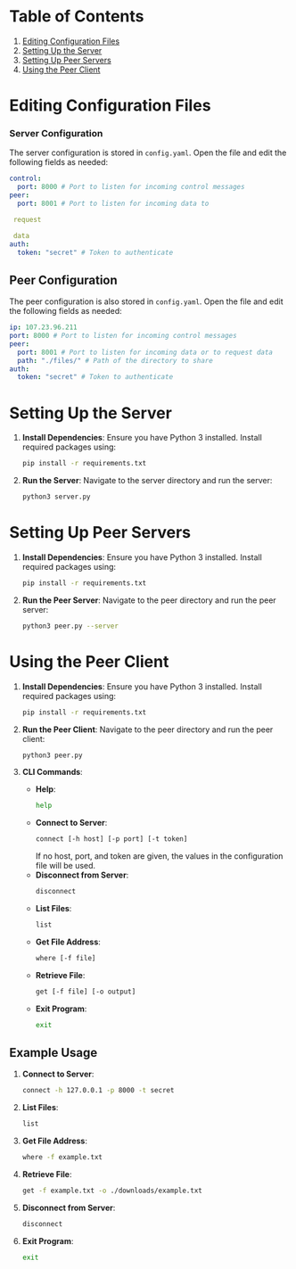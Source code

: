 # Table of Contents
1. [Editing Configuration Files](#editing-configuration-files)
2. [Setting Up the Server](#setting-up-the-server)
3. [Setting Up Peer Servers](#setting-up-peer-servers)
4. [Using the Peer Client](#using-the-peer-client)

# Editing Configuration Files

### Server Configuration
The server configuration is stored in `config.yaml`. Open the file and edit the following fields as needed:
```yaml
control:
  port: 8000 # Port to listen for incoming control messages
peer:
  port: 8001 # Port to listen for incoming data to

 request

 data
auth:
  token: "secret" # Token to authenticate
```

## Peer Configuration
The peer configuration is also stored in `config.yaml`. Open the file and edit the following fields as needed:
```yaml
ip: 107.23.96.211
port: 8000 # Port to listen for incoming control messages
peer:
  port: 8001 # Port to listen for incoming data or to request data
  path: "./files/" # Path of the directory to share
auth:
  token: "secret" # Token to authenticate
```

# Setting Up the Server

1. **Install Dependencies**: Ensure you have Python 3 installed. Install required packages using:
   ```bash
   pip install -r requirements.txt
   ```

2. **Run the Server**: Navigate to the server directory and run the server:
   ```bash
   python3 server.py
   ```

# Setting Up Peer Servers

1. **Install Dependencies**: Ensure you have Python 3 installed. Install required packages using:
   ```bash
   pip install -r requirements.txt
   ```

2. **Run the Peer Server**: Navigate to the peer directory and run the peer server:
   ```bash
   python3 peer.py --server
   ```

# Using the Peer Client

1. **Install Dependencies**: Ensure you have Python 3 installed. Install required packages using:
   ```bash
   pip install -r requirements.txt
   ```

2. **Run the Peer Client**: Navigate to the peer directory and run the peer client:
   ```bash
   python3 peer.py
   ```

3. **CLI Commands**:
   - **Help**:
     ```bash
     help
     ```
   - **Connect to Server**:
     ```bash
     connect [-h host] [-p port] [-t token]
     ```
     If no host, port, and token are given, the values in the configuration file will be used.
   - **Disconnect from Server**:
     ```bash
     disconnect
     ```
   - **List Files**:
     ```bash
     list
     ```
   - **Get File Address**:
     ```bash
     where [-f file]
     ```
   - **Retrieve File**:
     ```bash
     get [-f file] [-o output]
     ```
   - **Exit Program**:
     ```bash
     exit
     ```

## Example Usage
1. **Connect to Server**:
   ```bash
   connect -h 127.0.0.1 -p 8000 -t secret
   ```

2. **List Files**:
   ```bash
   list
   ```

3. **Get File Address**:
   ```bash
   where -f example.txt
   ```

4. **Retrieve File**:
   ```bash
   get -f example.txt -o ./downloads/example.txt
   ```

5. **Disconnect from Server**:
   ```bash
   disconnect
   ```

6. **Exit Program**:
   ```bash
   exit
   ```
